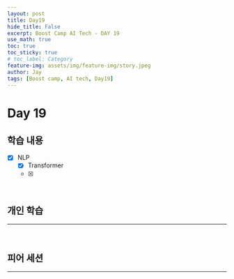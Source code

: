 ```yaml
---
layout: post
title: Day19
hide_title: False
excerpt: Boost Camp AI Tech - DAY 19
use_math: true
toc: true
toc_sticky: true
# toc_label: Category
feature-img: assets/img/feature-img/story.jpeg
author: Jay
tags: [Boost camp, AI tech, Day19]
---
```


# Day 19

## 학습 내용
  - [x] NLP
    - [x] Transformer
    - [x] 


<br> 

## 개인 학습
---



<br> 

## 피어 세션
---
